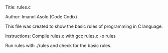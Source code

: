 Title: rules.c

Author: Imanol Asolo (Code Codix)

This file was created to show the basic rules of programming in C language.

Instructions: Compile rules.c with gcc rules.c -o rules

Run rules with ./rules and check for the basic rules.
